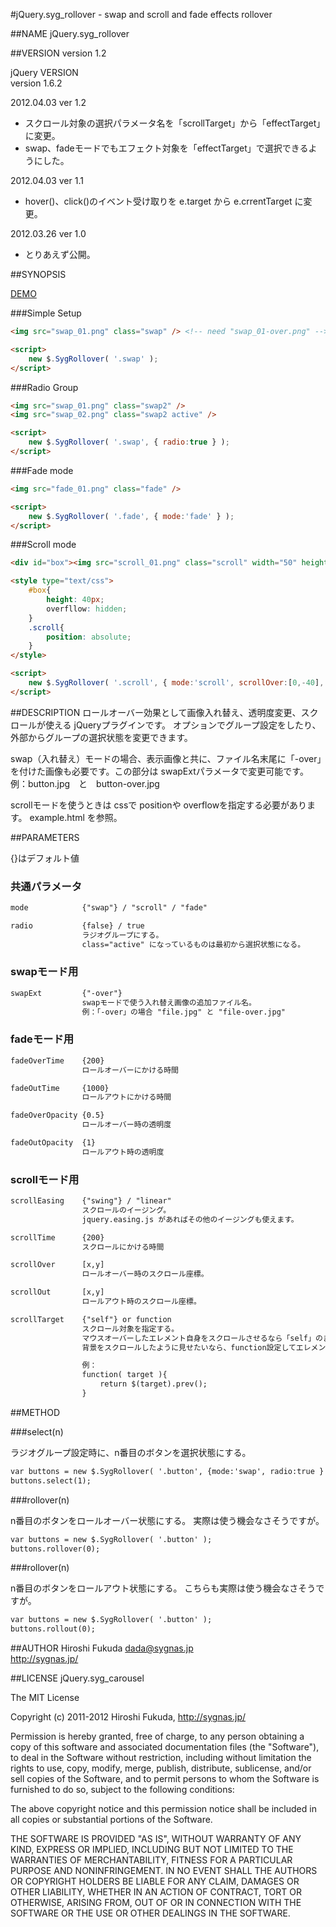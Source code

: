 #jQuery.syg_rollover - swap and scroll and fade effects rollover

##NAME
jQuery.syg_rollover

##VERSION
version 1.2

jQuery VERSION  
version 1.6.2

2012.04.03 ver 1.2

* スクロール対象の選択パラメータ名を「scrollTarget」から「effectTarget」に変更。
* swap、fadeモードでもエフェクト対象を「effectTarget」で選択できるようにした。

2012.04.03 ver 1.1

* hover()、click()のイベント受け取りを e.target から e.crrentTarget に変更。

2012.03.26 ver 1.0

* とりあえず公開。

##SYNOPSIS

[DEMO](http://sygnas.jp/dl/javascript/jquery.syg_rollover/demo/example.html)

###Simple Setup
``` html
<img src="swap_01.png" class="swap" /> <!-- need "swap_01-over.png" -->

<script>
	new $.SygRollover( '.swap' );
</script>
```

###Radio Group
``` html
<img src="swap_01.png" class="swap2" />
<img src="swap_02.png" class="swap2 active" />

<script>
	new $.SygRollover( '.swap', { radio:true } );
</script>
```

###Fade mode
``` html
<img src="fade_01.png" class="fade" />

<script>
	new $.SygRollover( '.fade', { mode:'fade' } );
</script>
```

###Scroll mode
``` html
<div id="box"><img src="scroll_01.png" class="scroll" width="50" height="80" /></div>

<style type="text/css">
	#box{
		height: 40px;
		overfllow: hidden;
	}
	.scroll{
		position: absolute;
	}
</style>

<script>
	new $.SygRollover( '.scroll', { mode:'scroll', scrollOver:[0,-40], scrollOut:[0,0] } );
</script>
```

##DESCRIPTION
ロールオーバー効果として画像入れ替え、透明度変更、スクロールが使える jQueryプラグインです。
オプションでグループ設定をしたり、外部からグループの選択状態を変更できます。

swap（入れ替え）モードの場合、表示画像と共に、ファイル名末尾に「-over」を付けた画像も必要です。この部分は swapExtパラメータで変更可能です。
例：button.jpg　と　button-over.jpg

scrollモードを使うときは cssで positionや overflowを指定する必要があります。
example.html を参照。

##PARAMETERS

{}はデフォルト値

### 共通パラメータ
``` html
mode            {"swap"} / "scroll" / "fade"

radio           {false} / true
                ラジオグループにする。
                class="active" になっているものは最初から選択状態になる。
```

### swapモード用
``` html
swapExt         {"-over"}
                swapモードで使う入れ替え画像の追加ファイル名。
                例：「-over」の場合 "file.jpg" と "file-over.jpg"
```

### fadeモード用
``` html
fadeOverTime    {200}
				ロールオーバーにかける時間

fadeOutTime     {1000}
				ロールアウトにかける時間

fadeOverOpacity {0.5}
				ロールオーバー時の透明度

fadeOutOpacity  {1}
				ロールアウト時の透明度
```

### scrollモード用
``` html
scrollEasing    {"swing"} / "linear"
				スクロールのイージング。
				jquery.easing.js があればその他のイージングも使えます。

scrollTime      {200}
				スクロールにかける時間

scrollOver      [x,y]
				ロールオーバー時のスクロール座標。

scrollOut       [x,y]
				ロールアウト時のスクロール座標。

scrollTarget    {"self"} or function
				スクロール対象を指定する。
				マウスオーバーしたエレメント自身をスクロールさせるなら「self」のまま。
				背景をスクロールしたように見せたいなら、function設定してエレメントを返す。

				例：
                function( target ){
                    return $(target).prev();
                }
```

##METHOD

###select(n)

ラジオグループ設定時に、n番目のボタンを選択状態にする。

``` html
var buttons = new $.SygRollover( '.button', {mode:'swap', radio:true } );
buttons.select(1);
```

###rollover(n)

n番目のボタンをロールオーバー状態にする。
実際は使う機会なさそうですが。

``` html
var buttons = new $.SygRollover( '.button' );
buttons.rollover(0);
```

###rollover(n)

n番目のボタンをロールアウト状態にする。
こちらも実際は使う機会なさそうですが。

``` html
var buttons = new $.SygRollover( '.button' );
buttons.rollout(0);
```


##AUTHOR
Hiroshi Fukuda <dada@sygnas.jp>  
http://sygnas.jp/

##LICENSE
jQuery.syg_carousel

The MIT License

Copyright (c) 2011-2012 Hiroshi Fukuda, http://sygnas.jp/

Permission is hereby granted, free of charge, to any person obtaining a copy
of this software and associated documentation files (the "Software"), to deal
in the Software without restriction, including without limitation the rights
to use, copy, modify, merge, publish, distribute, sublicense, and/or sell
copies of the Software, and to permit persons to whom the Software is
furnished to do so, subject to the following conditions:

The above copyright notice and this permission notice shall be included in
all copies or substantial portions of the Software.

THE SOFTWARE IS PROVIDED "AS IS", WITHOUT WARRANTY OF ANY KIND, EXPRESS OR
IMPLIED, INCLUDING BUT NOT LIMITED TO THE WARRANTIES OF MERCHANTABILITY,
FITNESS FOR A PARTICULAR PURPOSE AND NONINFRINGEMENT. IN NO EVENT SHALL THE
AUTHORS OR COPYRIGHT HOLDERS BE LIABLE FOR ANY CLAIM, DAMAGES OR OTHER
LIABILITY, WHETHER IN AN ACTION OF CONTRACT, TORT OR OTHERWISE, ARISING FROM,
OUT OF OR IN CONNECTION WITH THE SOFTWARE OR THE USE OR OTHER DEALINGS IN
THE SOFTWARE.
